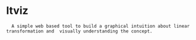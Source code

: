 # ltviz
      A simple web based tool to build a graphical intuition about linear transformation and  visually understanding the concept.    
